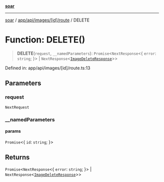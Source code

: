 [**soar**](../../../../../../README.md)

***

[soar](../../../../../../modules.md) / [app/api/images/\[id\]/route](../README.md) / DELETE

# Function: DELETE()

> **DELETE**(`request`, `__namedParameters`): `Promise`\<`NextResponse`\<\{ `error`: `string`; \}\> \| `NextResponse`\<[`ImageDeleteResponse`](../../../../../../types/images/interfaces/ImageDeleteResponse.md)\>\>

Defined in: app/api/images/\[id\]/route.ts:13

## Parameters

### request

`NextRequest`

### \_\_namedParameters

#### params

`Promise`\<\{ `id`: `string`; \}\>

## Returns

`Promise`\<`NextResponse`\<\{ `error`: `string`; \}\> \| `NextResponse`\<[`ImageDeleteResponse`](../../../../../../types/images/interfaces/ImageDeleteResponse.md)\>\>
